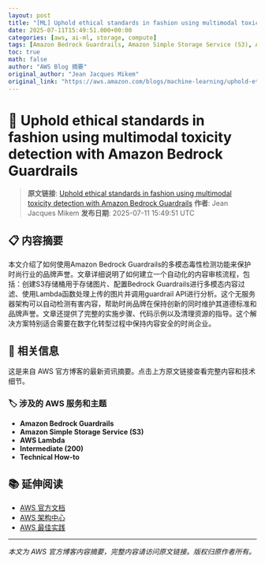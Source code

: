 ```yaml
---
layout: post
title: "[ML] Uphold ethical standards in fashion using multimodal toxicity detection with Amazon Bedrock Guardrails"
date: 2025-07-11T15:49:51.000+00:00
categories: [aws, ai-ml, storage, compute]
tags: [Amazon Bedrock Guardrails, Amazon Simple Storage Service (S3), AWS Lambda, Intermediate (200), Technical How-to]
toc: true
math: false
author: "AWS Blog 摘要"
original_author: "Jean Jacques Mikem"
original_link: "https://aws.amazon.com/blogs/machine-learning/uphold-ethical-standards-in-fashion-using-multimodal-toxicity-detection-with-amazon-bedrock-guardrails/"
---
```


# 🤖 Uphold ethical standards in fashion using multimodal toxicity detection with Amazon Bedrock Guardrails

> **原文链接**: [Uphold ethical standards in fashion using multimodal toxicity detection with Amazon Bedrock Guardrails](https://aws.amazon.com/blogs/machine-learning/uphold-ethical-standards-in-fashion-using-multimodal-toxicity-detection-with-amazon-bedrock-guardrails/)
> **作者**: Jean Jacques Mikem
> **发布日期**: 2025-07-11 15:49:51 UTC

## 📋 内容摘要

本文介绍了如何使用Amazon Bedrock Guardrails的多模态毒性检测功能来保护时尚行业的品牌声誉。文章详细说明了如何建立一个自动化的内容审核流程，包括：创建S3存储桶用于存储图片、配置Bedrock Guardrails进行多模态内容过滤、使用Lambda函数处理上传的图片并调用guardrail API进行分析。这个无服务器架构可以自动检测有害内容，帮助时尚品牌在保持创新的同时维护其道德标准和品牌声誉。文章还提供了完整的实施步骤、代码示例以及清理资源的指导。这个解决方案特别适合需要在数字化转型过程中保持内容安全的时尚企业。

## 🔗 相关信息

这是来自 AWS 官方博客的最新资讯摘要。点击上方原文链接查看完整内容和技术细节。

### 🏷️ 涉及的 AWS 服务和主题

- **Amazon Bedrock Guardrails**
- **Amazon Simple Storage Service (S3)**
- **AWS Lambda**
- **Intermediate (200)**
- **Technical How-to**

## 📚 延伸阅读

- [AWS 官方文档](https://docs.aws.amazon.com/)
- [AWS 架构中心](https://aws.amazon.com/architecture/)
- [AWS 最佳实践](https://aws.amazon.com/architecture/well-architected/)

---

*本文为 AWS 官方博客内容摘要，完整内容请访问原文链接。版权归原作者所有。*